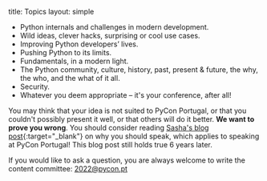 title: Topics
layout: simple

* Python internals and challenges in modern development.
* Wild ideas, clever hacks, surprising or cool use cases.
* Improving Python developers’ lives.
* Pushing Python to its limits.
* Fundamentals, in a modern light.
* The Python community, culture, history, past, present & future, the why, the who, and the what of it all.
* Security.
* Whatever you deem appropriate – it's your conference, after all!

You may think that your idea is not suited to PyCon Portugal, or that you couldn't possibly present it well, or that others will do it better. **We want to prove you wrong**. You should consider reading [Sasha's blog post](https://web.archive.org/web/20190625135013/https://www.mxsasha.eu/blog/2015/03/11/why-you-should-speak/){:target="_blank"} on why you should speak, which applies to speaking at PyCon Portugal! This blog post still holds true 6 years later.

If you would like to ask a question, you are always welcome to write the content committee: [2022@pycon.pt](mailto:2022@pycon.pt)
